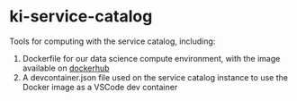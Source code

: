 # ki-service-catalog

Tools for computing with the service catalog, including:

1. Dockerfile for our data science compute environment, with the image available on [dockerhub](https://hub.docker.com/repository/docker/hafen/service-catalog-docker/general)
2. A devcontainer.json file used on the service catalog instance to use the Docker image as a VSCode dev container
